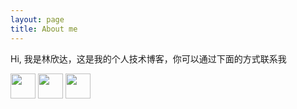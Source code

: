 ```yaml
---
layout: page
title: About me 
---
```


Hi, 我是林欣达，这是我的个人技术博客，你可以通过下面的方式联系我</br>
<section>
<span><img src="https://github.com/JustKeepRunning/JustKeepRunning.github.io/blob/master/images/github.png" width="40" height="40" href="https://github.com/JustKeepRunning"></span>
<span><img src="https://github.com/JustKeepRunning/JustKeepRunning.github.io/blob/master/images/jianshu.png" width="40" height="40" href="http://www.jianshu.com/users/0cf7d455eb9e/latest_articles"></span>
<span><img src="https://github.com/JustKeepRunning/JustKeepRunning.github.io/blob/master/images/weibo.png" width="40" height="40" href="http://weibo.com/2922715753/profile?rightmod=1&wvr=6&mod=personinfo&is_all=1"></span>
</section>
